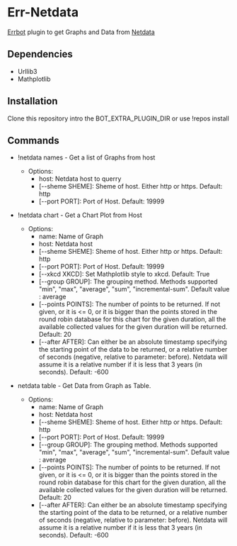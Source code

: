 # Err-Netdata
[Errbot](https://errbot.io/) plugin to get Graphs and Data from
[Netdata](https://github.com/firehol/netdata)

## Dependencies

  * Urllib3
  * Mathplotlib

## Installation
	
 Clone this repository intro the BOT_EXTRA_PLUGIN_DIR or use !repos install
## Commands
  
  * !netdata names - Get a list of Graphs from host
    * Options: 
	  * host: Netdata host to querry
	  * [--sheme SHEME]: Sheme of host. Either http or https. Default: http 
	  * [--port PORT]: Port of Host. Default: 19999

  * !netdata chart - Get a Chart Plot from Host
    * Options: 
      * name: Name of Graph 
	  * host: Netdata host
      * [--sheme SHEME]: Sheme of host. Either http or https. Default: http
	  * [--port PORT]: Port of Host. Default: 19999
	  * [--xkcd XKCD]: Set Mathplotlib style to xkcd. Default: True
	  * [--group GROUP]: The grouping method. Methods supported "min", "max", "average", "sum", "incremental-sum". Default value : average
	  * [--points POINTS]: The number of points to be returned. If not given, or it is <= 0, or it is bigger than the points stored in the round robin database for this chart for the given duration, all the available collected values for the given duration will be returned. Default: 20 
	  * [--after AFTER]: Can either be an absolute timestamp specifying the starting point of the data to be returned, or a relative number of seconds (negative, relative to parameter: before). Netdata will assume it is a relative number if it is less that 3 years (in seconds). Default: -600
	
  * netdata table - Get Data from Graph as Table.
    * Options:
      * name: Name of Graph 
	  * host: Netdata host
      * [--sheme SHEME]: Sheme of host. Either http or https. Default: http
	  * [--port PORT]: Port of Host. Default: 19999
	  * [--group GROUP]: The grouping method. Methods supported "min", "max", "average", "sum", "incremental-sum". Default value : average
	  * [--points POINTS]: The number of points to be returned. If not given, or it is <= 0, or it is bigger than the points stored in the round robin database for this chart for the given duration, all the available collected values for the given duration will be returned. Default: 20 
	  * [--after AFTER]: Can either be an absolute timestamp specifying the starting point of the data to be returned, or a relative number of seconds (negative, relative to parameter: before). Netdata will assume it is a relative number if it is less that 3 years (in seconds). Default: -600
	
